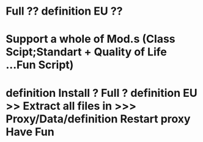# Full ?? definition  EU ??

# Support a whole of Mod.s (Class Scipt;Standart + Quality of Life ...Fun Script)  

# definition Install ?   Full ? definition EU >>  Extract all files in >>> Proxy/Data/definition Restart proxy Have Fun  
